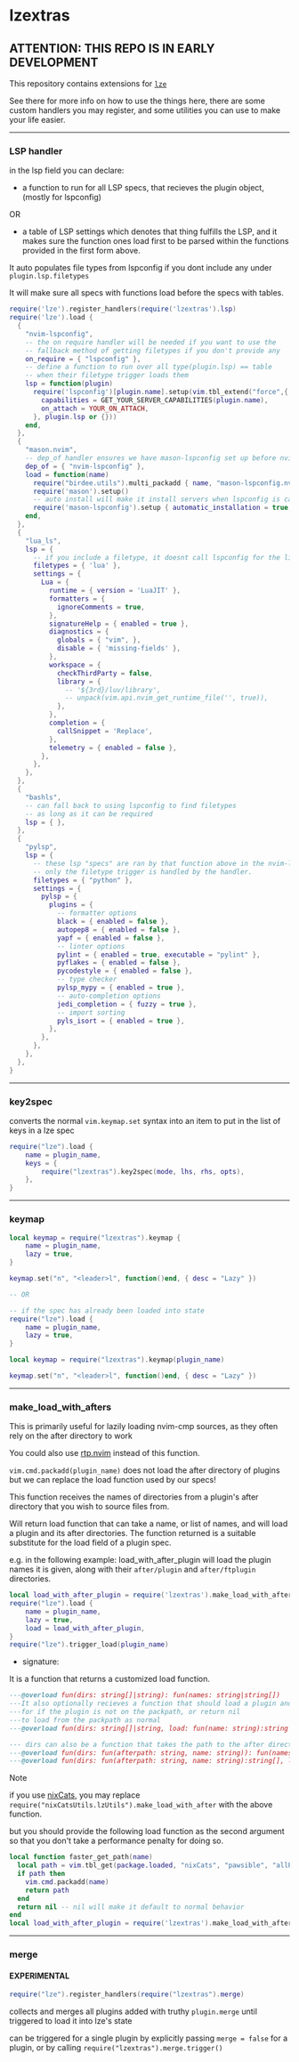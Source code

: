 # lzextras

## ATTENTION: THIS REPO IS IN EARLY DEVELOPMENT

This repository contains extensions for [`lze`](https://github.com/BirdeeHub/lze#electric_plug-api)

See there for more info on how to use the things here,
there are some custom handlers you may register,
and some utilities you can use to make your life easier.

---

### LSP handler

in the lsp field you can declare:

- a function to run for all LSP specs,
  that recieves the plugin object, (mostly for lspconfig)

OR

- a table of LSP settings which denotes that thing fulfills the LSP,
  and it makes sure the function ones load first
  to be parsed within the functions provided in the first form above.

It auto populates file types from lspconfig if you dont include any under `plugin.lsp.filetypes`

It will make sure all specs with functions load before the specs with tables.

<!-- markdownlint-disable MD013 -->
```lua
require('lze').register_handlers(require('lzextras').lsp)
require('lze').load {
  {
    "nvim-lspconfig",
    -- the on require handler will be needed if you want to use the
    -- fallback method of getting filetypes if you don't provide any
    on_require = { "lspconfig" },
    -- define a function to run over all type(plugin.lsp) == table
    -- when their filetype trigger loads them
    lsp = function(plugin)
      require('lspconfig')[plugin.name].setup(vim.tbl_extend("force",{
        capabilities = GET_YOUR_SERVER_CAPABILITIES(plugin.name),
        on_attach = YOUR_ON_ATTACH,
      }, plugin.lsp or {}))
    end,
  },
  {
    "mason.nvim",
    -- dep_of handler ensures we have mason-lspconfig set up before nvim-lspconfig
    dep_of = { "nvim-lspconfig" },
    load = function(name)
      require("birdee.utils").multi_packadd { name, "mason-lspconfig.nvim" }
      require('mason').setup()
      -- auto install will make it install servers when lspconfig is called on them.
      require('mason-lspconfig').setup { automatic_installation = true, }
    end,
  },
  {
    "lua_ls",
    lsp = {
      -- if you include a filetype, it doesnt call lspconfig for the list of filetypes (faster)
      filetypes = { 'lua' },
      settings = {
        Lua = {
          runtime = { version = 'LuaJIT' },
          formatters = {
            ignoreComments = true,
          },
          signatureHelp = { enabled = true },
          diagnostics = {
            globals = { "vim", },
            disable = { 'missing-fields' },
          },
          workspace = {
            checkThirdParty = false,
            library = {
              -- '${3rd}/luv/library',
              -- unpack(vim.api.nvim_get_runtime_file('', true)),
            },
          },
          completion = {
            callSnippet = 'Replace',
          },
          telemetry = { enabled = false },
        },
      },
    },
  },
  {
    "bashls",
    -- can fall back to using lspconfig to find filetypes
    -- as long as it can be required
    lsp = { },
  },
  {
    "pylsp",
    lsp = {
      -- these lsp "specs" are ran by that function above in the nvim-lspconfig spec
      -- only the filetype trigger is handled by the handler.
      filetypes = { "python" },
      settings = {
        pylsp = {
          plugins = {
            -- formatter options
            black = { enabled = false },
            autopep8 = { enabled = false },
            yapf = { enabled = false },
            -- linter options
            pylint = { enabled = true, executable = "pylint" },
            pyflakes = { enabled = false },
            pycodestyle = { enabled = false },
            -- type checker
            pylsp_mypy = { enabled = true },
            -- auto-completion options
            jedi_completion = { fuzzy = true },
            -- import sorting
            pyls_isort = { enabled = true },
          },
        },
      },
    },
  },
}
```
<!-- markdownlint-enable MD013 -->

---

### key2spec

converts the normal `vim.keymap.set` syntax into an item
to put in the list of keys in a lze spec

```lua
require("lze").load {
    name = plugin_name,
    keys = {
        require("lzextras").key2spec(mode, lhs, rhs, opts),
    },
}
```

---

### keymap

```lua
local keymap = require("lzextras").keymap {
    name = plugin_name,
    lazy = true,
}

keymap.set("n", "<leader>l", function()end, { desc = "Lazy" })

-- OR

-- if the spec has already been loaded into state
require("lze").load {
    name = plugin_name,
    lazy = true,
}

local keymap = require("lzextras").keymap(plugin_name)

keymap.set("n", "<leader>l", function()end, { desc = "Lazy" })
```

---

### make_load_with_afters

This is primarily useful for lazily loading nvim-cmp sources,
as they often rely on the after directory to work

You could also use [rtp.nvim](https://github.com/nvim-neorocks/rtp.nvim)
instead of this function.

`vim.cmd.packadd(plugin_name)` does not load the after directory of plugins
but we can replace the load function used by our specs!

This function receives the names of directories
from a plugin's after directory
that you wish to source files from.

Will return load function that can take a name, or list of names,
and will load a plugin and its after directories.
The function returned is a suitable substitute for the load field of a plugin spec.

e.g. in the following example:
load_with_after_plugin will load the plugin names it is given,
along with their `after/plugin` and `after/ftplugin` directories.

<!-- markdownlint-disable MD013 -->
```lua
local load_with_after_plugin = require('lzextras').make_load_with_after({ 'plugin', 'ftplugin', })
require("lze").load {
    name = plugin_name,
    lazy = true,
    load = load_with_after_plugin,
}
require("lze").trigger_load(plugin_name)
```
<!-- markdownlint-enable MD013 -->

- signature:

It is a function that returns a customized load function.

<!-- markdownlint-disable MD013 -->
```lua
---@overload fun(dirs: string[]|string): fun(names: string|string[])
---It also optionally recieves a function that should load a plugin and return its path
---for if the plugin is not on the packpath, or return nil
---to load from the packpath as normal
---@overload fun(dirs: string[]|string, load: fun(name: string):string|nil): fun(names: string|string[])

--- dirs can also be a function that takes the path to the after directory and name of the plugin and returns a list of files to load.
---@overload fun(dirs: fun(afterpath: string, name: string)): fun(names: string|string[])
---@overload fun(dirs: fun(afterpath: string, name: string):string[], load: fun(name: string):string|nil): fun(names: string|string[])
```

> [!NOTE]
>
> if you use [nixCats](https://github.com/BirdeeHub/nixCats-nvim), you may replace `require("nixCatsUtils.lzUtils").make_load_with_after` with the above function.
>
> but you should provide the following load function as the second argument so that you don't take a performance penalty for doing so.

```lua
local function faster_get_path(name)
  local path = vim.tbl_get(package.loaded, "nixCats", "pawsible", "allPlugins", "opt", name)
  if path then
    vim.cmd.packadd(name)
    return path
  end
  return nil -- nil will make it default to normal behavior
end
local load_with_after_plugin = require('lzextras').make_load_with_after({ 'plugin' }, faster_get_path)
```
<!-- markdownlint-enable MD013 -->
---

### merge

#### EXPERIMENTAL

```lua
require("lze").register_handlers(require("lzextras").merge)
```

collects and merges all plugins added with truthy `plugin.merge`
until triggered to load it into lze's state

can be triggered for a single plugin by explicitly passing `merge = false`
for a plugin, or by calling `require("lzextras").merge.trigger()`
